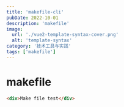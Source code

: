 ```yaml
---
title: 'makefile-cli'
pubDate: 2022-10-01
description: 'makefile'
image:
  url: './vue2-template-syntax-cover.png'
  alt: 'template-syntax'
category: '技术工具与实践'
tags: ['makefile']
---
```


# makefile

```HTML
<div>Make file test</div>
```
